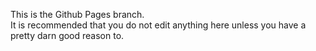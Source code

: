 This is the Github Pages branch.
<br>It is recommended that you do not edit anything here unless you have a pretty darn good reason to.
